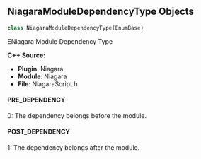 ## NiagaraModuleDependencyType Objects

```python
class NiagaraModuleDependencyType(EnumBase)
```

ENiagara Module Dependency Type

**C++ Source:**

- **Plugin**: Niagara
- **Module**: Niagara
- **File**: NiagaraScript.h

<a id="unreal.NiagaraModuleDependencyType.PRE_DEPENDENCY"></a>

#### PRE_DEPENDENCY

0: The dependency belongs before the module.

<a id="unreal.NiagaraModuleDependencyType.POST_DEPENDENCY"></a>

#### POST_DEPENDENCY

1: The dependency belongs after the module.

<a id="unreal.NiagaraModuleDependencyScriptConstraint"></a>